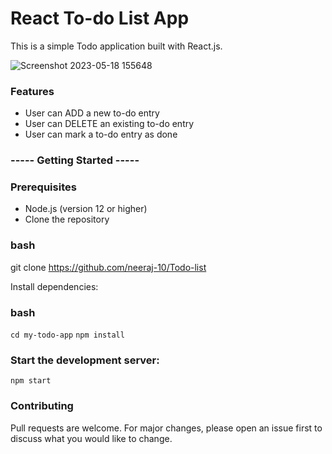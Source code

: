 # React To-do List App
This is a simple Todo application built with React.js.

![Screenshot 2023-05-18 155648](https://github.com/neeraj-10/Todo-list/assets/75074219/b7b0650f-5c4a-4d4d-9cec-3910b0e065d8)



### Features
  - User can ADD a new to-do entry
  - User can DELETE an existing to-do entry
  - User can mark a to-do entry as done

### ----- Getting Started -----
### Prerequisites
  -  Node.js (version 12 or higher)
  -  Clone the repository

### bash
git clone https://github.com/neeraj-10/Todo-list

Install dependencies:
### bash
`cd my-todo-app`
`npm install`
### Start the development server:
`npm start`

### Contributing
Pull requests are welcome. For major changes, please open an issue first to discuss what you would like to change.
